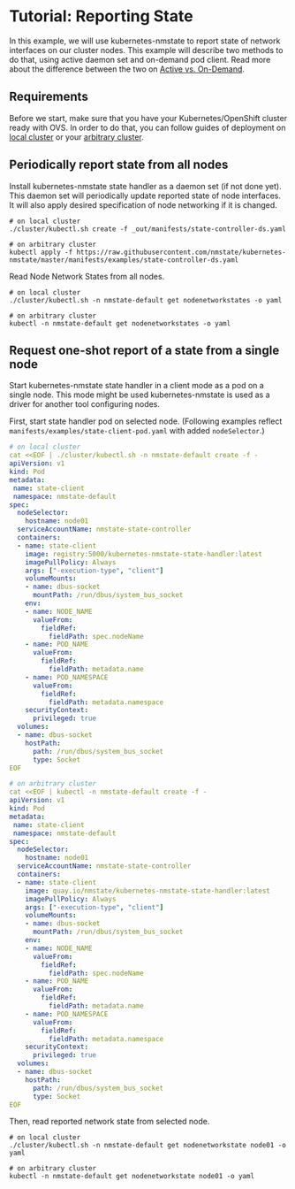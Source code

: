 # Tutorial: Reporting State

In this example, we will use kubernetes-nmstate to report state of network
interfaces on our cluster nodes. This example will describe two methods to
do that, using active daemon set and on-demand pod client. Read more about
the difference between the two on
[Active vs. On-Demand](user-guide-active-vs-on-demand.md).

## Requirements

Before we start, make sure that you have your Kubernetes/OpenShift cluster
ready with OVS. In order to do that, you can follow guides of deployment on
[local cluster](deployment-local-cluster.md) or your
[arbitrary cluster](deployment-arbitrary-cluster.md).

## Periodically report state from all nodes

Install kubernetes-nmstate state handler as a daemon set (if not done yet). This
daemon set will periodically update reported state of node interfaces. It will
also apply desired specification of node networking if it is changed.

```shell
# on local cluster
./cluster/kubectl.sh create -f _out/manifests/state-controller-ds.yaml

# on arbitrary cluster
kubectl apply -f https://raw.githubusercontent.com/nmstate/kubernetes-nmstate/master/manifests/examples/state-controller-ds.yaml
```

Read Node Network States from all nodes.

```shell
# on local cluster
./cluster/kubectl.sh -n nmstate-default get nodenetworkstates -o yaml

# on arbitrary cluster
kubectl -n nmstate-default get nodenetworkstates -o yaml
```

## Request one-shot report of a state from a single node

Start kubernetes-nmstate state handler in a client mode as a pod on a single
node. This mode might be used kubernetes-nmstate is used as a driver for another
tool configuring nodes.

First, start state handler pod on selected node. (Following examples reflect
`manifests/examples/state-client-pod.yaml` with added `nodeSelector`.)

```yaml
# on local cluster
cat <<EOF | ./cluster/kubectl.sh -n nmstate-default create -f -
apiVersion: v1
kind: Pod
metadata:
 name: state-client
 namespace: nmstate-default
spec:
  nodeSelector:
    hostname: node01
  serviceAccountName: nmstate-state-controller
  containers:
  - name: state-client
    image: registry:5000/kubernetes-nmstate-state-handler:latest
    imagePullPolicy: Always
    args: ["-execution-type", "client"]
    volumeMounts:
    - name: dbus-socket
      mountPath: /run/dbus/system_bus_socket
    env:
    - name: NODE_NAME
      valueFrom:
        fieldRef:
          fieldPath: spec.nodeName
    - name: POD_NAME
      valueFrom:
        fieldRef:
          fieldPath: metadata.name
    - name: POD_NAMESPACE
      valueFrom:
        fieldRef:
          fieldPath: metadata.namespace
    securityContext:
      privileged: true
  volumes:
  - name: dbus-socket
    hostPath:
      path: /run/dbus/system_bus_socket
      type: Socket
EOF

# on arbitrary cluster
cat <<EOF | kubectl -n nmstate-default create -f -
apiVersion: v1
kind: Pod
metadata:
 name: state-client
 namespace: nmstate-default
spec:
  nodeSelector:
    hostname: node01
  serviceAccountName: nmstate-state-controller
  containers:
  - name: state-client
    image: quay.io/nmstate/kubernetes-nmstate-state-handler:latest
    imagePullPolicy: Always
    args: ["-execution-type", "client"]
    volumeMounts:
    - name: dbus-socket
      mountPath: /run/dbus/system_bus_socket
    env:
    - name: NODE_NAME
      valueFrom:
        fieldRef: 
          fieldPath: spec.nodeName
    - name: POD_NAME
      valueFrom:
        fieldRef:
          fieldPath: metadata.name
    - name: POD_NAMESPACE
      valueFrom:
        fieldRef:
          fieldPath: metadata.namespace
    securityContext:
      privileged: true
  volumes:
  - name: dbus-socket
    hostPath:
      path: /run/dbus/system_bus_socket
      type: Socket
EOF
```

Then, read reported network state from selected node.

```shell
# on local cluster
./cluster/kubectl.sh -n nmstate-default get nodenetworkstate node01 -o yaml

# on arbitrary cluster
kubectl -n nmstate-default get nodenetworkstate node01 -o yaml
```

